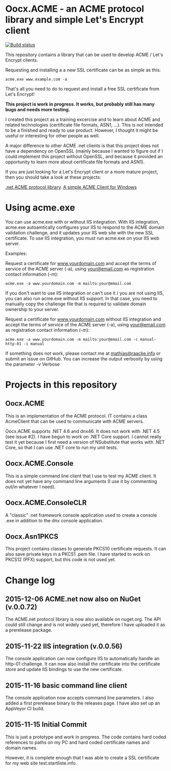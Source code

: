 # Oocx.ACME - an ACME protocol library and simple Let's Encrypt client

[![Build status](https://ci.appveyor.com/api/projects/status/igpc0c9u9sxresij?svg=true)](https://ci.appveyor.com/project/oocx/acme-net)

This repository contains a library that can be used to develop ACME / Let's Encrypt clients.

Requesting and installing a a new SSL certificate can be as simple as this:

```
acme.exe www.example.com -a
```

That's all you need to do to request and install a free SSL certificate from Let's Encrypt!


**This project is work in progress. It works, but probably still has many bugs and needs more testing.**

I created this project as a training excercise and to learn about ACME and related 
technologies (certificate file formats, ASN1, ...). This is not intended to be a finished 
and ready to use product. However, I thought it might be useful or interesting for other 
people as well.

A major difference to other ACME .net clients is that this project does not have a 
dependency on OpenSSL (mainly because I wanted to figure out if I could implement this
project without OpenSSL, and because it provided an opportunity to learn more about certificate
file formats and ASN1).

If you are just looking for a Let's Encrypt client or a more mature project, then you should
take a look at these projects:

[.net ACME protocol library](https://github.com/ebekker/letsencrypt-win/).
[A simple ACME Client for Windows](https://github.com/Lone-Coder/letsencrypt-win-simple)

# Using acme.exe

You can use acme.exe with or without IIS integration. With IIS integration, acme.exe autoamtically
configures your IIS to respond to the ACME domain validation challenge, and it updates your IIS
web site with the new SSL certificate. To use IIS integration, you must run acme.exe on your IIS web 
server.

Examples:

Request a certificate for www.yourdomain.com and accept the terms of service of the ACME server (-a), 
using your@email.com as registration contact information (-m):

```
acme.exe -a www.yourdomain.com -m mailto:your@email.com
```

If you don't want to use IIS integration or can't use it / you are not using IIS, you can also 
run acme.exe without IIS support. In that case, you need to manually copy the challenge file
that is required to validate domain ownership to your server.

Request a certificate for www.yourdomain.com without IIS integration and accept the terms of service of the ACME server (-a), 
using your@email.com as registration contact information (-m):

```
acme.exe -a www.yourdomain.com -m mailto:your@email.com -c manual-http-01 -i manual
```

If something does not work, please contact me at mathias@raacke.info or submit an issue on GitHub. You
can increase the output verbosity by using the parameter -v Verbose

# Projects in this repository

## Oocx.ACME

This is an implementation of the ACME protocol. IT contains a class AcmeClient that can
be used to communicate with ACME servers.

Oocx.ACME supports .NET 4.6 and dnx46. It does not work with .NET 4.5 (see issue #2).
I have begun to work on .NET Core support. I cannot really test it yet because I first need a
version of NSubstitute that works with .NET Core, so that I can use .NET core to run my 
unit tests.

## Oocx.ACME.Console

This is a simple command line client that I use to test my ACME client. It does not yet have
any command line arguments (I use it by commenting out/in whatever I need).

## Oocx.ACME.ConsoleCLR

A "classic" .net framework console application used to create a console .exe in addition to the
dnx console application.

## Oocx.Asn1PKCS

This project contains classes to generate PKCS10 certificate requests. It can also save private 
keys in a PKCS1 .pem file. I have started to work on PKCS12 (PFX) support, but this code is 
not used yet.

# Change log

## 2015-12-06 ACME.net now also on NuGet (v.0.0.72)

The ACME.net protocol library is now also available on nuget.org. The API could still
change and is not widely used yet, therefore I have uploaded it as a prerelease package.

## 2015-11-22 IIS integration (v.0.0.56)

The console application can now configure IIS to automatically handle an http-01 challenge.
It can now also install the certificate into the certificate store and update IIS bindings 
to use the new certificate.

## 2015-11-16 basic command line client

The console application now accepts command line parameters. I also added a first prerelease
binary to the releases page. I have also set up an AppVeyor CI build.

## 2015-11-15 Initial Commit

This is just a prototype and work in progress. The code contains hard coded 
references to paths on my PC and hard coded certificate names and domain names.

However, it is complete enough that I was able to create a SSL certificate for my
web site test.startliste.info.